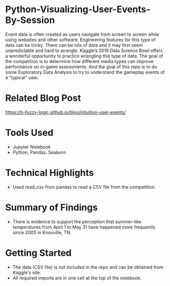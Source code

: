 # Python-Visualizing-User-Events-By-Session
 Event data is often created as users navigate from screen to screen while using websites and other software. Engineering features for this type of data can be tricky. There can be lots of data and it may first seem unpredictable and hard to wrangle. Kaggle’s 2019 Data Science Bowl offers a wonderful opportunity to practice wrangling this type of data. The goal of the competition is to determine how different media types can improve performance on in-game assessments.  And the goal of this repo is to do some Exploratory Data Analysis to try to understand the gameplay events of a "typical" user.

# Related Blog Post
https://h-fuzzy-logic.github.io/blog/intuition-user-events/

# Tools Used
* Jupyter Notebook
* Python, Pandas, Seaborn

# Technical Highlights
* Used read_csv from pandas to read a CSV file from the competition.

# Summary of Findings
* There is evidence to support the perception that summer-like temperatures from April 1 to May 31 have happened more frequently since 2005 in Knoxville, TN. 

# Getting Started
* The data (CSV file) is not included in the repo and can be obtained from Kaggle's site. 
* All required imports are in one cell at the top of the notebook.
